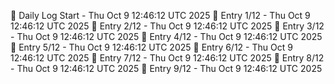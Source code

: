 📅 Daily Log Start - Thu Oct  9 12:46:12 UTC 2025
📌 Entry 1/12 - Thu Oct  9 12:46:12 UTC 2025
📌 Entry 2/12 - Thu Oct  9 12:46:12 UTC 2025
📌 Entry 3/12 - Thu Oct  9 12:46:12 UTC 2025
📌 Entry 4/12 - Thu Oct  9 12:46:12 UTC 2025
📌 Entry 5/12 - Thu Oct  9 12:46:12 UTC 2025
📌 Entry 6/12 - Thu Oct  9 12:46:12 UTC 2025
📌 Entry 7/12 - Thu Oct  9 12:46:12 UTC 2025
📌 Entry 8/12 - Thu Oct  9 12:46:12 UTC 2025
📌 Entry 9/12 - Thu Oct  9 12:46:12 UTC 2025
